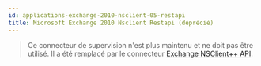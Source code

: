 ```yaml
---
id: applications-exchange-2010-nsclient-05-restapi
title: Microsoft Exchange 2010 Nsclient Restapi (déprécié)
---
```


> Ce connecteur de supervision n'est plus maintenu et ne doit pas être utilisé. Il a été remplacé par le connecteur [Exchange NSClient++ API](applications-exchange-nsclient-restapi.md).
